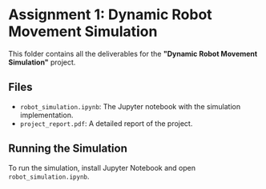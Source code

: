 # Assignment 1: Dynamic Robot Movement Simulation
This folder contains all the deliverables for the **"Dynamic Robot Movement Simulation"** project.

## Files
- `robot_simulation.ipynb`: The Jupyter notebook with the simulation implementation.
- `project_report.pdf`: A detailed report of the project.

## Running the Simulation
To run the simulation, install Jupyter Notebook and open `robot_simulation.ipynb`.

